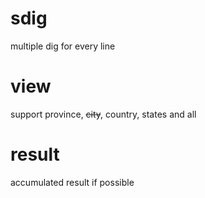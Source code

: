 # sdig
multiple dig for every line

# view
support province, ~~city~~, country, states and all

# result
accumulated result if possible